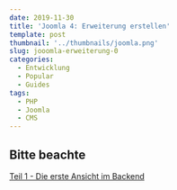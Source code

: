 ```yaml
---
date: 2019-11-30
title: 'Joomla 4: Erweiterung erstellen'
template: post
thumbnail: '../thumbnails/joomla.png'
slug: jooomla-erweiterung-0
categories:
  - Entwicklung
  - Popular
  - Guides
tags:
  - PHP
  - Joomla
  - CMS
---
```


## Bitte beachte

[Teil 1 - Die erste Ansicht im Backend](/jooomla-erweiterung-1)
